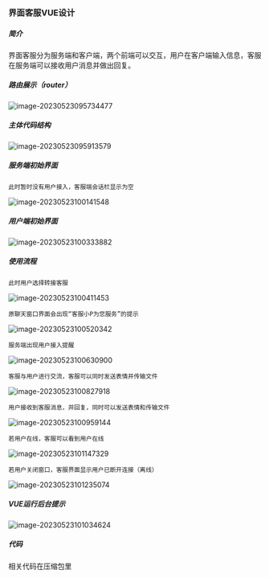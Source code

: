 ### 界面客服VUE设计

##### 简介

界面客服分为服务端和客户端，两个前端可以交互，用户在客户端输入信息，客服在服务端可以接收用户消息并做出回复。

##### 路由展示（router）

![image-20230523095734477](C:\Users\随行佯醉\AppData\Roaming\Typora\typora-user-images\image-20230523095734477.png)

##### 主体代码结构

![image-20230523095913579](C:\Users\随行佯醉\AppData\Roaming\Typora\typora-user-images\image-20230523095913579.png)

##### 服务端初始界面

```
此时暂时没有用户接入，客服端会话栏显示为空
```

![image-20230523100141548](C:\Users\随行佯醉\AppData\Roaming\Typora\typora-user-images\image-20230523100141548.png)

##### 用户端初始界面

![image-20230523100333882](C:\Users\随行佯醉\AppData\Roaming\Typora\typora-user-images\image-20230523100333882.png)

##### 使用流程

```
此时用户选择转接客服
```

![image-20230523100411453](C:\Users\随行佯醉\AppData\Roaming\Typora\typora-user-images\image-20230523100411453.png)

```
原聊天窗口界面会出现“客服小P为您服务”的提示
```

![image-20230523100520342](C:\Users\随行佯醉\AppData\Roaming\Typora\typora-user-images\image-20230523100520342.png)

```
服务端出现用户接入提醒
```

![image-20230523100630900](C:\Users\随行佯醉\AppData\Roaming\Typora\typora-user-images\image-20230523100630900.png)

```
客服与用户进行交流，客服可以同时发送表情并传输文件
```

![image-20230523100827918](C:\Users\随行佯醉\AppData\Roaming\Typora\typora-user-images\image-20230523100827918.png)

```
用户接收到客服消息，并回复，同时可以发送表情和传输文件
```

![image-20230523100959144](C:\Users\随行佯醉\AppData\Roaming\Typora\typora-user-images\image-20230523100959144.png)

```
若用户在线，客服可以看到用户在线
```

![image-20230523101147329](C:\Users\随行佯醉\AppData\Roaming\Typora\typora-user-images\image-20230523101147329.png)

```
若用户关闭窗口，客服界面显示用户已断开连接（离线）
```

![image-20230523101235074](C:\Users\随行佯醉\AppData\Roaming\Typora\typora-user-images\image-20230523101235074.png)

##### VUE运行后台提示

![image-20230523101034624](C:\Users\随行佯醉\AppData\Roaming\Typora\typora-user-images\image-20230523101034624.png)

##### 代码

相关代码在压缩包里
